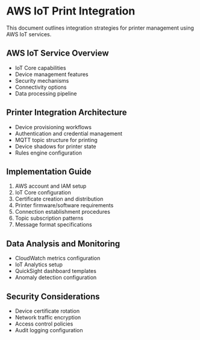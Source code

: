 # AWS IoT Print Integration

This document outlines integration strategies for printer management using AWS IoT services.

## AWS IoT Service Overview
- IoT Core capabilities
- Device management features
- Security mechanisms
- Connectivity options
- Data processing pipeline

## Printer Integration Architecture
- Device provisioning workflows
- Authentication and credential management
- MQTT topic structure for printing
- Device shadows for printer state
- Rules engine configuration

## Implementation Guide
1. AWS account and IAM setup
2. IoT Core configuration
3. Certificate creation and distribution
4. Printer firmware/software requirements
5. Connection establishment procedures
6. Topic subscription patterns
7. Message format specifications

## Data Analysis and Monitoring
- CloudWatch metrics configuration
- IoT Analytics setup
- QuickSight dashboard templates
- Anomaly detection configuration

## Security Considerations
- Device certificate rotation
- Network traffic encryption
- Access control policies
- Audit logging configuration
